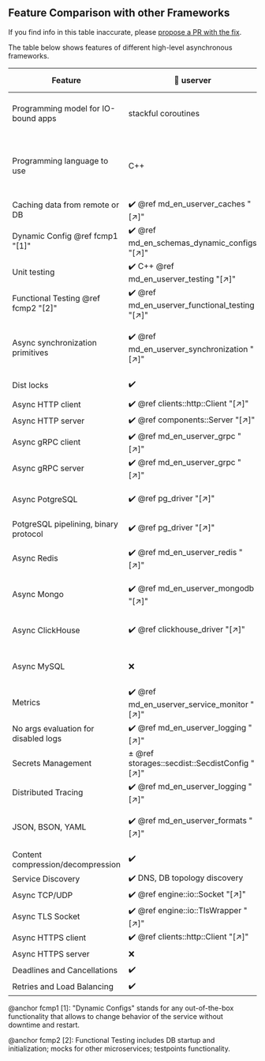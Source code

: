 ## Feature Comparison with other Frameworks

If you find info in this table inaccurate, please [propose a PR with the fix][userver-docs-pr].

The table below shows features of different high-level asynchronous frameworks.

| Feature                           | 🐙 userver                                     | go-micro  4.7.0        | dapr 1.5.3                     | actix 0.13.0           | drogon  1.7.5                   |
|-----------------------------------|------------------------------------------------|-------------------------|-------------------------------|------------------------|----------------------------------|
| Programming model for IO-bound apps | stackful coroutines                            | stackful coroutines     | actors                        | stackless coroutines | callbacks / stackless coroutines |
| Programming language to use       | С++                                            | Go-lang                 | Python, JS, .Net, PHP, Java, Go | Rust                 | C++                              |
| Caching data from remote or DB    | ✔️ @ref md_en_userver_caches "[↗]"            | ❌                      | ❌                            | ❌                    | ❌                              |
| Dynamic Config @ref fcmp1 "[1]"   | ✔️ @ref md_en_schemas_dynamic_configs "[↗]"   | ✔️ [[↗]][gom-features]  | ❌                            | ❌                   | ❌                              |
| Unit testing                      | ✔️ C++ @ref md_en_userver_testing "[↗]"       | ✔️ via Go-lang          | ✔️ PHP [[↗]][dapr-testig]    | ✔️                    | ✔️ [[↗]][drog-testig]           |
| Functional Testing @ref fcmp2 "[2]" | ✔️ @ref md_en_userver_functional_testing "[↗]" | ❌     | ❌ [[↗]][dapr-testig]        | ❌ [[↗]][actix-test] | ❌ [[↗]][drog-testig]          |
| Async synchronization primitives  | ✔️ @ref md_en_userver_synchronization "[↗]"   | ✔️ via Go-lang          | ❌ [forces turn based access][dapr-actors]  | ❌      | ❌                             |
| Dist locks                        | ✔️                                             | ✔️ [[↗]][gom-features] | ❌ [[↗]][dapr-distlock]       | ± third-party libs    | ❌                             |
| Async HTTP client                 | ✔️ @ref clients::http::Client "[↗]"           | ✔️                      | ✔️                            | ✔️                     | ✔️ [[↗]][drog-http-client]   |
| Async HTTP server                 | ✔️ @ref components::Server "[↗]"              | ✔️                      | ✔️                            | ✔️                     | ✔️                             |
| Async gRPC client                 | ✔️ @ref md_en_userver_grpc "[↗]"              | ✔️                      | ✔️                            | ❌                     | ❌                            |
| Async gRPC server                 | ✔️ @ref md_en_userver_grpc "[↗]"              | ✔️                      | ✔️                            | ❌                     | ❌                            |
| Async PotgreSQL                   | ✔️ @ref pg_driver "[↗]"                       | ✔️ third-party driver   | ✔️ [[↗]][dapr-postgre]       | ❌ [manual offloading][acti-db] | ✔️ [[↗]][drog-db]    |
| PotgreSQL pipelining, binary protocol | ✔️ @ref pg_driver "[↗]"                   | ❌                      | ❌                            | ❌                     | ❌                            |
| Async Redis                       | ✔️ @ref md_en_userver_redis "[↗]"             | ✔️ third-party driver   | ✔️ [[↗]][dapr-redis]         | ❌ [[↗]][acti-db]      | ✔️ [[↗]][drog-redis]         |
| Async Mongo                       | ✔️ @ref md_en_userver_mongodb "[↗]"           | ✔️ third-party driver   | ✔️ [[↗]][dapr-mongo]         | ❌ [manual offloading][acti-db] | ❌ [[↗]][drog-db]    |
| Async ClickHouse                  | ✔️ @ref clickhouse_driver "[↗]"               | ✔️ third-party driver   | ❌                            | ❌ [[↗]][acti-db]      | ❌ [[↗]][drog-db]            |
| Async MySQL                       | ❌                                             | ✔️ third-party driver   | ✔️ [[↗]][dapr-mysql]         | ❌ [[↗]][acti-db]      | ✔️ [[↗]][drog-db]            |
| Metrics                           | ✔️ @ref md_en_userver_service_monitor "[↗]"   | ✔️ third-party driver   | ✔️ [[↗]][dapr-configs]       | ❌                      | ❌                            |
| No args evaluation for disabled logs | ✔️ @ref md_en_userver_logging "[↗]"        | ❌                      | ❌                            | ± third-party libs       | ❌                           |
| Secrets Management                | ± @ref storages::secdist::SecdistConfig "[↗]"  | ❓                      | ✔️                            | ❓                      | ❓                          |
| Distributed Tracing               | ✔️ @ref md_en_userver_logging "[↗]"           | ❓                      | ✔️ [[↗]][dapr-configs]       | ± third-party libs       | ❌                           |
| JSON, BSON, YAML                  | ✔️ @ref md_en_userver_formats "[↗]"           | ± third-party libs       | ± third-party libs            | ± third-party libs       | ± only JSON                  |
| Content compression/decompression | ✔️                                             | ✔️                      | ❓                            | ✔️                      | ✔️                          | 
| Service Discovery                 | ✔️ DNS, DB topology discovery                  | ✔️ [[↗]][gom-features]  | ❓                            | ❓                      | ❓                          |
| Async TCP/UDP                     | ✔️ @ref engine::io::Socket "[↗]"              | ✔️                      | ❓                            | ❌                      | ❌                           |
| Async TLS Socket                  | ✔️ @ref engine::io::TlsWrapper "[↗]"          | ✔️                      | ❓                            | ❌                      | ❌                           |
| Async HTTPS client                | ✔️ @ref clients::http::Client "[↗]"           | ✔️                      | ❓                            | ✔️                      | ❓                          |
| Async HTTPS server                | ❌                                             | ❓                      | ❓                            | ✔️                      | ❓                          |
| Deadlines and Cancellations       | ✔️                                             | ❓                      | ❓                            | ❓                      | ±, [[↗]][drog-timeout]      |
| Retries and Load Balancing        | ✔️                                             | ✔️ [[↗]][gom-features] | ✔️                            | ❓                      |❓                          |


[userver-docs-pr]: https://github.com/userver-framework/userver/blob/develop/scripts/docs/en/userver/
[gom-features]: https://github.com/asim/go-micro#features
[dapr-configs]: https://docs.dapr.io/operations/configuration/configuration-overview/
[dapr-testig]: https://docs.dapr.io/developing-applications/sdks/php/php-app/php-unit-testing/
[dapr-actors]: https://docs.dapr.io/developing-applications/building-blocks/actors/actors-overview/
[dapr-mongo]: https://docs.dapr.io/reference/components-reference/supported-state-stores/setup-mongodb/
[dapr-redis]: https://docs.dapr.io/reference/components-reference/supported-state-stores/setup-redis/
[dapr-postgre]: https://docs.dapr.io/reference/components-reference/supported-state-stores/setup-postgresql/
[dapr-mysql]: https://docs.dapr.io/reference/components-reference/supported-state-stores/setup-mysql/
[dapr-distlock]: https://github.com/dapr/dapr/issues/3549
[actix-test]: https://actix.rs/docs/testing/
[acti-db]: https://actix.rs/docs/databases/
[drog-testig]: https://drogon.docsforge.com/master/testing-framework/
[drog-http-client]: https://drogon.docsforge.com/master/api/drogon/HttpClient/
[drog-db]: https://drogon.docsforge.com/master/database-general/
[drog-redis]: https://drogon.docsforge.com/master/redis/
[drog-timeout]: https://drogon.docsforge.com/master/session/

@anchor fcmp1 [1]: "Dynamic Configs" stands for any out-of-the-box functionality
that allows to change behavior of the service without downtime and restart.

@anchor fcmp2 [2]: Functional Testing includes DB startup and initialization; mocks for other
microservices; testpoints functionality.
